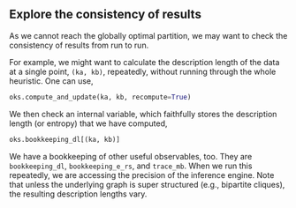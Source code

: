 ## Explore the consistency of results

As we cannot reach the globally optimal partition, we may want to check the consistency of results from run to run.

For example, we might want to calculate the description length of the data at a single point, `(ka, kb)`, 
repeatedly, without running through the whole heuristic. One can use,

```python
oks.compute_and_update(ka, kb, recompute=True)
```

We then check an internal variable, which faithfully stores the description length (or entropy) that we have computed,

```python
oks.bookkeeping_dl[(ka, kb)]
```

We have a bookkeeping of other useful observables, too. They are `bookkeeping_dl`, `bookkeeping_e_rs`, and `trace_mb`.
When we run this repeatedly, we are accessing the precision of the inference engine. 
Note that unless the underlying graph is super structured (e.g., bipartite cliques),
the resulting description lengths vary.
